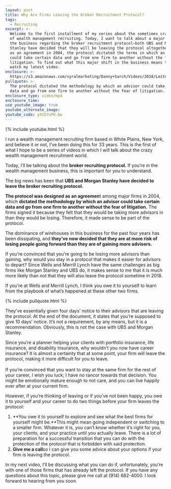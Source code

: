 ```yaml
---
layout: post
title: Why Are Firms Leaving the Broker Recruitment Protocol?
tags:
  - Recruiting
excerpt: >-
  Welcome to the first installment of my series about the sometimes crazy world
  of wealth management recruiting. Today, I want to talk about a major change in
  the business regarding the broker recruitment protocol—both UBS and Morgan
  Stanley have decided that they will be leaving the protocol altogether. Formed
  as an agreement in 2004, the protocol dictated the terms in which an advisor
  could take certain data and go from one firm to another without the fear of
  litigation. To find out what this major shift in the business means to you,
  watch my latest video.
enclosure: >-
  https://s3.amazonaws.com/vyralmarketing/Danny+Sarch/Videos/2018/Leitner+Sarch+Consultants+%257C+Why+Are+Firms+Leaving+the+Broker+Recruitment+Protocol%253F+(1).mp4
pullquote: >-
  The protocol dictated the methodology by which an advisor could take certain
  data and go from one firm to another without the fear of litigation.
enclosure_type: video/mp4
enclosure_time:
use_youtube_image: true
youtube_alternate_image:
youtube_code: yXtb7uPH-bw
---
```



{% include youtube.html %}

I run a wealth management recruiting firm based in White Plains, New York, and believe it or not, I’ve been doing this for 33 years. This is the first of what I hope to be a series of videos in which I will talk about the crazy wealth management recruitment world.

Today, I’ll be talking about the **broker recruiting protocol.** If you’re in the wealth management business, this is important for you to understand.

The big news has been that **UBS and Morgan Stanley have decided to leave the broker recruiting protocol.**

**The protocol was designed as an agreemen**t among major firms in 2004, which **dictated the methodology by which an advisor could take certain data and go from one firm to another without the fear of litigation.** The firms signed it because they felt that they would be taking more advisors in than they would be losing. Therefore, it made sense to be part of the protocol.

The dominance of wirehouses in this business for the past four years has been dissipating, and **they’ve now decided that they are at more risk of losing people going forward than they are of gaining more advisors.**

If you’re convinced that you’re going to be losing more advisors than gaining, why would you stay in a protocol that makes it easier for advisors to depart? Since Wells and Merrill Lynch have the same challenges as big firms like Morgan Stanley and UBS do, it makes sense to me that it is much more likely than not that they will also leave the protocol sometime in 2018.

If you’re at Wells and Merrill Lynch, I think you owe it to yourself to learn from the playbook of what’s happened at these other two firms.

{% include pullquote.html %}

They’ve essentially given four days’ notice to their advisors that are leaving the protocol. At the end of the document, it states that you’re supposed to give 10 days’ notice. It’s not a requirement, by any means, but it is a recommendation. Obviously, this is not the case with UBS and Morgan Stanley.

Since you’re a planner helping your clients with portfolio insurance, life insurance, and disability insurance, why wouldn’t you now have career insurance? It is almost a certainty that at some point, your firm will leave the protocol, making it more difficult for you to leave.<br><br>If you’re convinced that you want to stay at the same firm for the rest of your career, I wish you luck; I have no rancor towards that decision. You might be emotionally mature enough to not care, and you can live happily ever after at your current firm.

However, if you’re thinking of leaving or if you’ve not been happy, you owe it to yourself and your career to do two things before your firm leaves the protocol:

1. **You owe it to yourself to explore and see what the best firms for yourself might be.**This might mean going independent or switching to a smaller firm. Whatever it is, you can’t know whether it’s right for you, your clients, and your practice until you actually leave. There is a lot of preparation for a successful transition that you can do with the protection of the protocol that is forbidden with said protection.
2. **Give me a call**so I can give you some advice about your options if your firm is leaving the protocol.

In my next video, I’ll be discussing what you can do if, unfortunately, you’re with one of those firms that has already left the protocol. If you have any questions about this topic, please give me call at (914) 682-4000. I look forward to hearing from you soon.